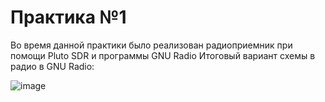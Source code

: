 # Практика №1
Во время данной практики было реализован радиоприемник при помощи Pluto SDR и программы GNU Radio 
Итоговый вариант схемы в радио в GNU Radio:

![image](https://github.com/user-attachments/assets/23921904-fd57-4f2b-9577-dd419617b88d)
